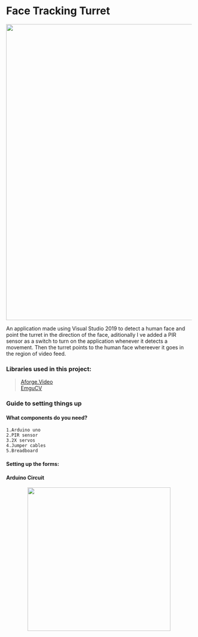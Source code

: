 # Face Tracking Turret 

<p align="center">
  <img width="800" src="https://user-images.githubusercontent.com/66672417/85195445-3471f480-b2f0-11ea-888e-d7faa74ac315.jpg">
</p>

An application made using Visual Studio 2019 to detect a human face and point the turret in the direction of the face, aditionally 
I ve added a PIR sensor as a switch to turn on the application whenever it detects a movement. Then the turret points to the human 
face whereever it goes in the region of video feed.


### Libraries used in this project:
> [Aforge.Video](http://www.aforgenet.com/)\
> [EmguCV](http://www.emgu.com/wiki/index.php/Main_Page) 


### Guide to setting things up

#### What components do you need?
```
1.Arduino uno
2.PIR sensor
3.2X servos
4.Jumper cables
5.Breadboard
```
#### Setting up the forms:


#### Arduino Circuit
<p align="center">
<img width="388" src="https://user-images.githubusercontent.com/66672417/85195125-8d8c5900-b2ed-11ea-8075-63d86b731ca4.PNG">
</p>
